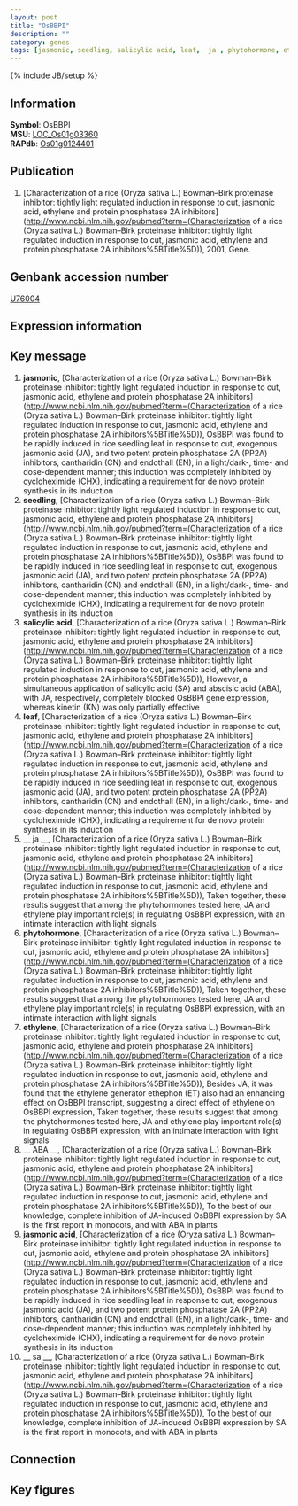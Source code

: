 ```yaml
---
layout: post
title: "OsBBPI"
description: ""
category: genes
tags: [jasmonic, seedling, salicylic acid, leaf,  ja , phytohormone, ethylene,  ABA , jasmonic acid,  sa , Gene]
---
```

{% include JB/setup %}

## Information
__Symbol__: OsBBPI  
__MSU__: [LOC_Os01g03360](http://rice.plantbiology.msu.edu/cgi-bin/ORF_infopage.cgi?orf=LOC_Os01g03360)  
__RAPdb__: [Os01g0124401](http://rapdb.dna.affrc.go.jp/viewer/gbrowse_details/irgsp1?name=Os01g0124401)  

## Publication
1. [Characterization of a rice (Oryza sativa L.) Bowman–Birk proteinase inhibitor: tightly light regulated induction in response to cut, jasmonic acid, ethylene and protein phosphatase 2A inhibitors](http://www.ncbi.nlm.nih.gov/pubmed?term=(Characterization of a rice (Oryza sativa L.) Bowman–Birk proteinase inhibitor: tightly light regulated induction in response to cut, jasmonic acid, ethylene and protein phosphatase 2A inhibitors%5BTitle%5D)), 2001, Gene.

## Genbank accession number
[U76004](http://www.ncbi.nlm.nih.gov/nuccore/U76004)

## Expression information

## Key message
1. __jasmonic__, [Characterization of a rice (Oryza sativa L.) Bowman–Birk proteinase inhibitor: tightly light regulated induction in response to cut, jasmonic acid, ethylene and protein phosphatase 2A inhibitors](http://www.ncbi.nlm.nih.gov/pubmed?term=(Characterization of a rice (Oryza sativa L.) Bowman–Birk proteinase inhibitor: tightly light regulated induction in response to cut, jasmonic acid, ethylene and protein phosphatase 2A inhibitors%5BTitle%5D)),  OsBBPI was found to be rapidly induced in rice seedling leaf in response to cut, exogenous jasmonic acid (JA), and two potent protein phosphatase 2A (PP2A) inhibitors, cantharidin (CN) and endothall (EN), in a light/dark-, time- and dose-dependent manner; this induction was completely inhibited by cycloheximide (CHX), indicating a requirement for de novo protein synthesis in its induction
2. __seedling__, [Characterization of a rice (Oryza sativa L.) Bowman–Birk proteinase inhibitor: tightly light regulated induction in response to cut, jasmonic acid, ethylene and protein phosphatase 2A inhibitors](http://www.ncbi.nlm.nih.gov/pubmed?term=(Characterization of a rice (Oryza sativa L.) Bowman–Birk proteinase inhibitor: tightly light regulated induction in response to cut, jasmonic acid, ethylene and protein phosphatase 2A inhibitors%5BTitle%5D)),  OsBBPI was found to be rapidly induced in rice seedling leaf in response to cut, exogenous jasmonic acid (JA), and two potent protein phosphatase 2A (PP2A) inhibitors, cantharidin (CN) and endothall (EN), in a light/dark-, time- and dose-dependent manner; this induction was completely inhibited by cycloheximide (CHX), indicating a requirement for de novo protein synthesis in its induction
3. __salicylic acid__, [Characterization of a rice (Oryza sativa L.) Bowman–Birk proteinase inhibitor: tightly light regulated induction in response to cut, jasmonic acid, ethylene and protein phosphatase 2A inhibitors](http://www.ncbi.nlm.nih.gov/pubmed?term=(Characterization of a rice (Oryza sativa L.) Bowman–Birk proteinase inhibitor: tightly light regulated induction in response to cut, jasmonic acid, ethylene and protein phosphatase 2A inhibitors%5BTitle%5D)),  However, a simultaneous application of salicylic acid (SA) and abscisic acid (ABA), with JA, respectively, completely blocked OsBBPI gene expression, whereas kinetin (KN) was only partially effective
4. __leaf__, [Characterization of a rice (Oryza sativa L.) Bowman–Birk proteinase inhibitor: tightly light regulated induction in response to cut, jasmonic acid, ethylene and protein phosphatase 2A inhibitors](http://www.ncbi.nlm.nih.gov/pubmed?term=(Characterization of a rice (Oryza sativa L.) Bowman–Birk proteinase inhibitor: tightly light regulated induction in response to cut, jasmonic acid, ethylene and protein phosphatase 2A inhibitors%5BTitle%5D)),  OsBBPI was found to be rapidly induced in rice seedling leaf in response to cut, exogenous jasmonic acid (JA), and two potent protein phosphatase 2A (PP2A) inhibitors, cantharidin (CN) and endothall (EN), in a light/dark-, time- and dose-dependent manner; this induction was completely inhibited by cycloheximide (CHX), indicating a requirement for de novo protein synthesis in its induction
5. __ ja __, [Characterization of a rice (Oryza sativa L.) Bowman–Birk proteinase inhibitor: tightly light regulated induction in response to cut, jasmonic acid, ethylene and protein phosphatase 2A inhibitors](http://www.ncbi.nlm.nih.gov/pubmed?term=(Characterization of a rice (Oryza sativa L.) Bowman–Birk proteinase inhibitor: tightly light regulated induction in response to cut, jasmonic acid, ethylene and protein phosphatase 2A inhibitors%5BTitle%5D)),  Taken together, these results suggest that among the phytohormones tested here, JA and ethylene play important role(s) in regulating OsBBPI expression, with an intimate interaction with light signals
6. __phytohormone__, [Characterization of a rice (Oryza sativa L.) Bowman–Birk proteinase inhibitor: tightly light regulated induction in response to cut, jasmonic acid, ethylene and protein phosphatase 2A inhibitors](http://www.ncbi.nlm.nih.gov/pubmed?term=(Characterization of a rice (Oryza sativa L.) Bowman–Birk proteinase inhibitor: tightly light regulated induction in response to cut, jasmonic acid, ethylene and protein phosphatase 2A inhibitors%5BTitle%5D)),  Taken together, these results suggest that among the phytohormones tested here, JA and ethylene play important role(s) in regulating OsBBPI expression, with an intimate interaction with light signals
7. __ethylene__, [Characterization of a rice (Oryza sativa L.) Bowman–Birk proteinase inhibitor: tightly light regulated induction in response to cut, jasmonic acid, ethylene and protein phosphatase 2A inhibitors](http://www.ncbi.nlm.nih.gov/pubmed?term=(Characterization of a rice (Oryza sativa L.) Bowman–Birk proteinase inhibitor: tightly light regulated induction in response to cut, jasmonic acid, ethylene and protein phosphatase 2A inhibitors%5BTitle%5D)),  Besides JA, it was found that the ethylene generator ethephon (ET) also had an enhancing effect on OsBBPI transcript, suggesting a direct effect of ethylene on OsBBPI expression, Taken together, these results suggest that among the phytohormones tested here, JA and ethylene play important role(s) in regulating OsBBPI expression, with an intimate interaction with light signals
8. __ ABA __, [Characterization of a rice (Oryza sativa L.) Bowman–Birk proteinase inhibitor: tightly light regulated induction in response to cut, jasmonic acid, ethylene and protein phosphatase 2A inhibitors](http://www.ncbi.nlm.nih.gov/pubmed?term=(Characterization of a rice (Oryza sativa L.) Bowman–Birk proteinase inhibitor: tightly light regulated induction in response to cut, jasmonic acid, ethylene and protein phosphatase 2A inhibitors%5BTitle%5D)),  To the best of our knowledge, complete inhibition of JA-induced OsBBPI expression by SA is the first report in monocots, and with ABA in plants
9. __jasmonic acid__, [Characterization of a rice (Oryza sativa L.) Bowman–Birk proteinase inhibitor: tightly light regulated induction in response to cut, jasmonic acid, ethylene and protein phosphatase 2A inhibitors](http://www.ncbi.nlm.nih.gov/pubmed?term=(Characterization of a rice (Oryza sativa L.) Bowman–Birk proteinase inhibitor: tightly light regulated induction in response to cut, jasmonic acid, ethylene and protein phosphatase 2A inhibitors%5BTitle%5D)),  OsBBPI was found to be rapidly induced in rice seedling leaf in response to cut, exogenous jasmonic acid (JA), and two potent protein phosphatase 2A (PP2A) inhibitors, cantharidin (CN) and endothall (EN), in a light/dark-, time- and dose-dependent manner; this induction was completely inhibited by cycloheximide (CHX), indicating a requirement for de novo protein synthesis in its induction
10. __ sa __, [Characterization of a rice (Oryza sativa L.) Bowman–Birk proteinase inhibitor: tightly light regulated induction in response to cut, jasmonic acid, ethylene and protein phosphatase 2A inhibitors](http://www.ncbi.nlm.nih.gov/pubmed?term=(Characterization of a rice (Oryza sativa L.) Bowman–Birk proteinase inhibitor: tightly light regulated induction in response to cut, jasmonic acid, ethylene and protein phosphatase 2A inhibitors%5BTitle%5D)),  To the best of our knowledge, complete inhibition of JA-induced OsBBPI expression by SA is the first report in monocots, and with ABA in plants

## Connection

## Key figures


